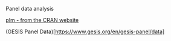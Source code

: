 Panel data analysis

[plm - from the CRAN website](https://cran.r-project.org/web/packages/plm/vignettes/A_plmPackage.html)


(GESIS Panel Data)[https://www.gesis.org/en/gesis-panel/data]

